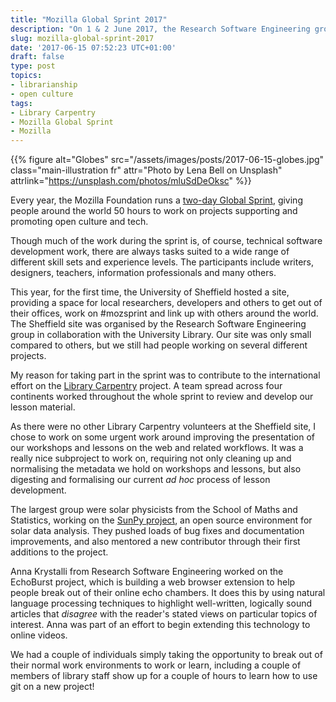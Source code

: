 ```yaml
---
title: "Mozilla Global Sprint 2017"
description: "On 1 & 2 June 2017, the Research Software Engineering group at the University of Sheffield, in collaboration with the University Library, hosted a diverse group of people contributing to projects all over the world as part of the Mozilla Global Sprint."
slug: mozilla-global-sprint-2017
date: '2017-06-15 07:52:23 UTC+01:00'
draft: false
type: post
topics:
- librarianship
- open culture
tags:
- Library Carpentry
- Mozilla Global Sprint
- Mozilla
---
```


{{% figure alt="Globes" src="/assets/images/posts/2017-06-15-globes.jpg" class="main-illustration fr"
    attr="Photo by Lena Bell on Unsplash" attrlink="https://unsplash.com/photos/mluSdDeOksc" %}}

Every year, the Mozilla Foundation runs a [two-day Global Sprint](https://mozilla.github.io/global-sprint/), giving people around the world 50 hours to work on projects supporting and promoting open culture and tech.

Though much of the work during the sprint is, of course, technical software development work, there are always tasks suited to a wide range of different skill sets and experience levels. The participants include writers, designers, teachers, information professionals and many others.

This year, for the first time, the University of Sheffield hosted a site, providing a space for local researchers, developers and others to get out of their offices, work on #mozsprint and link up with others around the world. The Sheffield site was organised by the Research Software Engineering group in collaboration with the University Library. Our site was only small compared to others, but we still had people working on several different projects.

My reason for taking part in the sprint was to contribute to the international effort on the [Library Carpentry][] project. A team spread across four continents worked throughout the whole sprint to review and develop our lesson material.

As there were no other Library Carpentry volunteers at the Sheffield site, I chose to work on some urgent work around improving the presentation of our workshops and lessons on the web and related workflows. It was a really nice subproject to work on, requiring not only cleaning up and normalising the metadata we hold on workshops and lessons, but also digesting and formalising our current *ad hoc* process of lesson development.

The largest group were solar physicists from the School of Maths and Statistics, working on the [SunPy project][SunPy], an open source environment for solar data analysis. They pushed loads of bug fixes and documentation improvements, and also mentored a new contributor through their first additions to the project.

Anna Krystalli from Research Software Engineering worked on the EchoBurst project, which is building a web browser extension to help people break out of their online echo chambers. It does this by using natural language processing techniques to highlight well-written, logically sound articles that *disagree* with the reader's stated views on particular topics of interest. Anna was part of an effort to begin extending this technology to online videos.

We had a couple of individuals simply taking the opportunity to break out of their normal work environments to work or learn, including a couple of members of library staff show up for a couple of hours to learn how to use git on a new project!

[SunPy]: http://sunpy.org
[EchoBurst]: https://github.com/TyJK/EchoBurst
[Library Carpentry]: https://librarycarpentry.github.io
